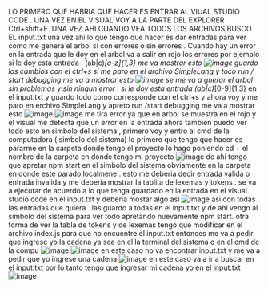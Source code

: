 LO PRIMERO QUE HABRIA QUE HACER ES ENTRAR AL VIUAL STUDIO CODE . UNA VEZ EN EL VISUAL VOY A LA PARTE DEL EXPLORER Ctrl+shift+E.
UNA VEZ AHI CUANDO VEA TODOS LOS ARCHIVOS,BUSCO EL input.txt una vez ahi lo que tengo que hacer es dar entradas para ver como me genera el arbol si con errores o sin errores . Cuando hay un error en la entrada que le doy en el arbol va a salir en rojo los errores
por ejemplo si le doy esta entrada . (ab|c)*[a-z]{1,3} me va mostrar esto
![image](https://github.com/user-attachments/assets/68a579d2-09b6-45f4-8b11-a0c5149d8faa)
guardo los cambios con el ctrl+s 
si me paro en el archivo SimpleLang y toco run / start debugging me va a mostrar esto ![image](https://github.com/user-attachments/assets/46eb0ed4-3c9c-412e-aa93-e050c0f3ed68)
se me va a gnerar el arbol sin problemas y sin ningun error .
si le doy esta entrada (ab|c)*[0-9]{1,3} en el input.txt y guardo todo como corresponde con el ctrl+s y ahora voy y me paro en erchivo SimpleLang y apreto run /start debugging me va a mostrar esto 
![image](https://github.com/user-attachments/assets/016c2e91-db4e-4edc-97c4-2ecbe85a6c97)
![image](https://github.com/user-attachments/assets/266425b2-e5b3-43e7-b16f-55ba44152a3a)
me tira error ya que en arbol se muestra en el rojo y el visual me detecta que un error en la entrada 
ahora tambien puedo ver todo esto en simbolo del sistema , primero voy y entro al cmd de la computadora ( simbolo del sistema)
lo primero que tengo que hacer es pararme en la carpeta donde tengo el proyecto 
lo hago poniendo cd + el nombre de la carpeta en donde tengo mi proyecto 
![image](https://github.com/user-attachments/assets/76d1ea58-94c8-4f59-89fa-6d4010bf44b1)
de ahi tengo que apretar npm start en el simbolo del sistema obviamente en la carpeta en donde este parado localmene . esto me deberia decir entrada valida o entrada invalida y me deberia mostrar la tablita de lexemas y tokens .
se va a ejecutar de acuerdo a lo que tenga guardado en la entrada en el visual studio code en el input.txt y deberia mostar algo asi 
![image](https://github.com/user-attachments/assets/ed46b2b6-d902-4e76-aab9-db9282e4168b)
asi con todas las entradas que quiera . las guardo a todas en el input.txt y de ahi vengo al simbolo del sistema para ver todo apretando nuevamente npm start.
otra forma de ver la tabla de tokens y de lexemas tengo que modificar en el archivo index.js para que no encuentre el input.txt entonces me va a pedir que ingrese yo la cadena ya sea en el la terminal del sistema o en el cmd de la compu
![image](https://github.com/user-attachments/assets/46c05300-8b00-4d3d-9d49-be21237c9b57)
![image](https://github.com/user-attachments/assets/5b5bd2aa-3d98-46cb-8cd5-2a740865233c)
en este caso no va encontrar input.txt y me va a pedir que yo ingrese una cadena
![image](https://github.com/user-attachments/assets/9b45f0df-a45d-4877-89b8-90625fb01f92)
en este caso va a ir a buscar en el input.txt por lo tanto tengo que ingresar mi cadena yo en el input.txt
![image](https://github.com/user-attachments/assets/32366266-d161-49bb-93a5-673de5dc4077)


